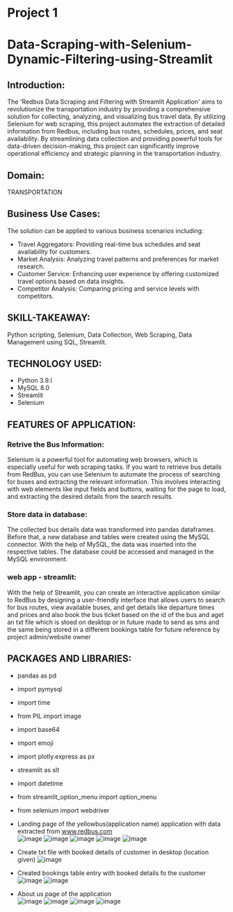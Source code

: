 # Project 1
# Data-Scraping-with-Selenium-Dynamic-Filtering-using-Streamlit

## Introduction:
The 'Redbus Data Scraping and Filtering with Streamlit Application' aims to revolutionize the transportation industry by providing a comprehensive solution for collecting, analyzing, and visualizing bus travel data. By utilizing Selenium for web scraping, this project automates the extraction of detailed information from Redbus, including bus routes, schedules, prices, and seat availability. By streamlining data collection and providing powerful tools for data-driven decision-making, this project can significantly improve operational efficiency and strategic planning in the transportation industry.

## Domain:
TRANSPORTATION

## Business Use Cases:
The solution can be applied to various business scenarios including:
*	Travel Aggregators: Providing real-time bus schedules and seat availability for customers.
*	Market Analysis: Analyzing travel patterns and preferences for market research.
*	Customer Service: Enhancing user experience by offering customized travel options based on data insights.
*	Competitor Analysis: Comparing pricing and service levels with competitors.

## SKILL-TAKEAWAY:
Python scripting, Selenium, Data Collection, Web Scraping, Data Management using SQL, Streamlit.

## TECHNOLOGY USED:
*	Python 3.9.I
*	MySQL 8.0
*	Streamlit
*	Selenium

## FEATURES OF APPLICATION:

### Retrive the Bus Information:
 Selenium is a powerful tool for automating web browsers, which is especially useful for web scraping tasks. If you want to retrieve bus details from RedBus, 
 you can use Selenium to automate the process of searching for buses and extracting the relevant information. This involves interacting with web elements 
 like input fields and buttons, waiting for the page to load, and extracting the desired details from the search results.
 
### Store data in database:
The collected bus details data was transformed into pandas dataframes. Before that, a new database and tables were created using the MySQL connector. With the help of MySQL, the data was inserted into the respective tables. The database could be accessed and managed in the MySQL environment.

### web app - streamlit:
With the help of Streamlit, you can create an interactive application similar to RedBus by designing a user-friendly interface that allows users to search for bus routes, view available buses, and get details like departure times and prices and also book the bus ticket based on the id of the bus and aget an txt file which is stoed on desktop or in future made to send as sms and the same being stored in a different bookings table for future reference by project admin/website owner

## PACKAGES AND LIBRARIES:
*	pandas as pd
*	import pymysql
*	import time
*	from PIL import image
*	import base64
*	import emoji
*	import plotly.express as px
*	streamlit as slt
*	import datetime
*	from streamlit_option_menu import option_menu
*	from selenium import webdriver 




*	Landing page of the yellowbus(application name) application with data extracted from www.redbus.com   
![image](https://github.com/user-attachments/assets/db015ddd-d273-4f5f-be39-6817d1c08726)
![image](https://github.com/user-attachments/assets/87d34089-bc75-40c0-9d74-219941a92746)
![image](https://github.com/user-attachments/assets/d90f6820-8e74-4a3a-89ec-47c08c1d836a)
![image](https://github.com/user-attachments/assets/cdfa4dd0-0cc1-4195-9cbe-a39ac2a627ea)
![image](https://github.com/user-attachments/assets/2d5d0637-a8e0-4fda-9ce5-63ab672109b0)
*	Create txt file with booked details of customer in desktop (location given)
![image](https://github.com/user-attachments/assets/8316c601-1f33-495d-88ef-c4fd8ab3ce48)
*	Created bookings table entry with booked details fo the customer  
![image](https://github.com/user-attachments/assets/7bea2475-1329-4e7f-8459-0e13e64a1aaa)
![image](https://github.com/user-attachments/assets/9cb67589-898f-4697-be70-227aa66bb8c7)

*	About us page of the application       
![image](https://github.com/user-attachments/assets/34bb4f67-8839-4d25-84cc-1d862ae0f1d5)
![image](https://github.com/user-attachments/assets/31a66ef7-4536-4916-9a82-b4a9598dfc83)
![image](https://github.com/user-attachments/assets/604a5361-5c49-41f9-83bc-53949de65746)
![image](https://github.com/user-attachments/assets/53c34c39-d96c-48d4-ae57-60966784a00a)




